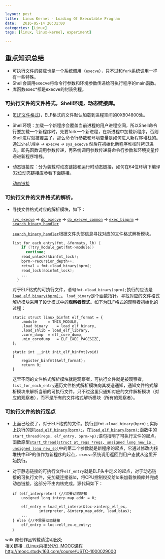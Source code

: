 ```yaml
---

layout: post
title:  Linux Kernel - Loading Of Executable Program
date:   2016-05-14 20:31:00
categories: [Linux]
tags: [linux, linux-kernel, experiment]

---
```


## 重点知识总结
- 可执行文件的装载也是一个系统调用（`execve`），只不过和`fork`系统调用一样有一些特殊。
- Shell会调用execve将命令行参数和环境参数传递给可执行程序的main函数。
- 库函数exec*都是execve的封装例程。

### 可执行文件的文件格式，Shell环境，动态链接库。
- ([ELF文件格式][1])，ELF格式的文件默认加载到进程空间的0X804800处。
- Shell环境：加载一个新程序会覆盖当前进程的用户进程空间，所以Shell命令行要加载一个新程序时，先要fork一个新进程，在新进程中加载新程序，否则Shell进程就被覆盖了，那么命令行参数和环境变量是如何进入新程序堆栈的。通过`Shell程序` -> `execve` -> `sys_execve` 然后在初始化新程序堆栈时拷贝进去。即先函数调用参数传递，再系统调用参数传递将命令行参数和环境变量传递进新程序堆栈。
- 动态链接库：分为装载时动态链接和运行时动态链接，如何在64位环境下编译32位动态链接库参看下面链接。

    [动态链接][2]

### 可执行文件的文件格式的解析。
- 寻找文件格式对应的解析模块，如下：

    [`sys_execve`][3] -> [`do_execve`][4] -> [`do_execve_common`][5] -> [`exec_binprm`][6] -> [`search_binary_handler`][7]

    [`search_binary_handler`][7]根据文件头部信息寻找对应的文件格式解析模块。

    ``` C
    list_for_each_entry(fmt, &formats, lh) {
        if (!try_module_get(fmt->module))
          continue;
        read_unlock(&binfmt_lock);
        bprm->recursion_depth++;
        retval = fmt->load_binary(bprm);
        read_lock(&binfmt_lock);
        ...
      }
    ```

    对于ELF格式的可执行文件，语句`fmt->load_binary(bprm);`执行的应该是[`load_elf_binary(bprm);`][8]。
    `load_binary`是个函数指针。寻找对应的文件格式解析模块采用了设计模式中的**观察者模式**。如下为ELF格式的观察者初始化的过程：

    ```
    static struct linux_binfmt elf_format = {
        .module     = THIS_MODULE,
        .load_binary    = load_elf_binary,
        .load_shlib = load_elf_library,
        .core_dump  = elf_core_dump,
        .min_coredump   = ELF_EXEC_PAGESIZE,
    };
    ```
    ```
    static int __init init_elf_binfmt(void)
    {
        register_binfmt(&elf_format);
        return 0;
    }
    ```

    这里不同的文件格式解析模块就是观察者，可执行文件就是被观察者，`list_for_each_entry`遍历文件格式解析模块向其发送通知，通知文件格式解析模块来解析当前的可执行文件，只不过这里只通知对应的文件解析模块（对应的观察者），而不是所有的文件格式解析模块（所有的观察者）。

### 可执行文件的执行起点

- 上面已经说了，对于ELF格式的文件。执行到`fmt->load_binary(bprm);`,实际上执行的是[`load_elf_binary(bprm);`][8]，在[`load_elf_binary(bprm);`][8]函数中的`start_thread(regs, elf_entry, bprm->p);`语句指明了可执行文件的起点。函数原型[`start_thread(struct pt_regs *regs, unsigned long new_ip, unsigned long new_sp)`][9]中的第二个参数就是新程序的起点，它通过修改内核堆栈中EIP的值作为新程序的起点，`execve`系统调用返回到用户态就从这里开始执行。

- 对于静态链接的可执行文件`elf_entry`就是ELF头中定义的起点，对于动态链接的可执行文件，先加载连接器ld，将CPU控制权交给ld来加载依赖库并完成动态链接，这部分不由内核完成，源代码如下：

    ```
    if (elf_interpreter) {//需要动态链接
        unsigned long interp_map_addr = 0;

        elf_entry = load_elf_interp(&loc->interp_elf_ex,
                interpreter, &interp_map_addr, load_bias);
        ...
    } else {//不需要动态链接
        elf_entry = loc->elf_ex.e_entry;
    ｝
    ```

wdk 原创作品转载请注明出处  
相关链接 [《Linux内核分析》MOOC课程http://mooc.study.163.com/course/USTC-1000029000][10]

[1]: http://www.xfocus.net/articles/200105/174.html
[2]: /mark/gramar/2016/05/13/c-dynamical-loading.html
[3]: http://codelab.shiyanlou.com/xref/linux-3.18.6/fs/exec.c#1604
[4]: http://codelab.shiyanlou.com/xref/linux-3.18.6/fs/exec.c#do_execve
[5]: http://codelab.shiyanlou.com/xref/linux-3.18.6/fs/exec.c#do_execve_common
[6]: http://codelab.shiyanlou.com/xref/linux-3.18.6/fs/exec.c#exec_binprm
[7]: http://codelab.shiyanlou.com/xref/linux-3.18.6/fs/exec.c#search_binary_handler
[8]: http://codelab.shiyanlou.com/xref/linux-3.18.6/fs/binfmt_elf.c#load_elf_binary
[9]: http://codelab.shiyanlou.com/xref/linux-3.18.6/arch/x86/kernel/process_32.c#start_thread
[10]: http://mooc.study.163.com/course/USTC-1000029000
